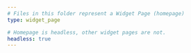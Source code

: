 ```yaml
---
# Files in this folder represent a Widget Page (homepage)
type: widget_page

# Homepage is headless, other widget pages are not.
headless: true
---
```

